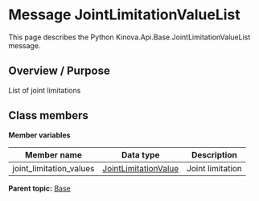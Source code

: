 # Message JointLimitationValueList

This page describes the Python Kinova.Api.Base.JointLimitationValueList message.

## Overview / Purpose

List of joint limitations

## Class members

 **Member variables** 

|Member name|Data type|Description|
|-----------|---------|-----------|
|joint\_limitation\_values| [JointLimitationValue](msg_Base_JointLimitationValue.md#)|Joint limitation|

**Parent topic:** [Base](../references/summary_Base.md)

